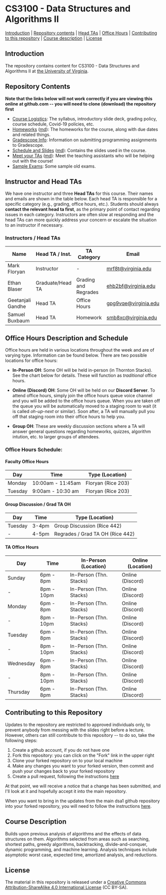CS3100 - Data Structures and Algorithms II
===============================

[Introduction](#introduction) | [Repository contents](#contents) | [Head TAs](#headtas) | [Office Hours](#officehours) | [Contributing to this repository](#contributing) | [Course description](#description) | [License](#license)

<a name="introduction"></a>Introduction
---------------------------------------

The repository contains content for CS3100 - Data Structures and Algorithms II at [the University of Virginia](https://virginia.edu).


<a name="contents"></a>Repository Contents
------------------------------------------

**Note that the links below will not work correctly if you are viewing
this online at github.com -- you will need to clone (download) the
repository first**

- [Course Logistics](courselogistics/index.html): The syllabus, introductory slide deck, grading policy, course schedule, Covid-19 policies, etc.
- [Homeworks](homeworks/index.html) ([md](homeworks/index.md)): The homeworks for the course, along with due dates and related things.
- [Gradescope Info](./homeworks/gradescope.html): Information on submitting programming assignments to Gradescope.
- [Schedule and Slides](slides/index.html) ([md](slides/index.md)): Contains the slides used in the course.
- [Meet your TAs](./tas/tas.html) ([md](./tas/tas.md)): Meet the teaching assistants who will be helping out with the course!
- [Sample Exams](./exams/index.html): Some sample old exams.

<a name="headtas"></a>Instructor and Head TAs
------------------------------------------

We have one instructor and three **Head TAs** for this course. Their names and emails are shown in the table below. Each head TA is responsible for a specific category (e.g., grading, office hours, etc.). Students should always **contact the relevant head ta first**, as the primary point of contact regarding issues in each category. Instructors are often slow at responding and the head TAs can more quickly address your concern or escalate the situation to an instructor if necessary.

### Instructors / Head TAs

| Name | Head TA / Inst. | TA Category | Email | Discord ID |
|-|-|-|-|-|
| Mark Floryan | Instructor | - | [mrf8t@virginia.edu](mailto:mrf8t@virginia.edu) | - |
| Ethan Blaser | Graduate/Head TA | Grading and Regrades | [ehb2bf@virginia.edu](mailto:ehb2bf@virginia.edu) | ethanblaser#6372 |
| Geetanjali Gandhe | Head TA | Office Hours | [gpg9vqe@virginia.edu](mailto:gpg9vqe@virginia.edu) | geetanjali#7547 |
| Samuel Buxbaum | Head TA | Homework | [smb8xc@virginia.edu](mailto:smb8xc@virginia.edu) | Sam Buxbaum#4107 |


<a name="officehours"></a>Office Hours Description and Schedule
------------------------------------------

Office hours are held in various locations throughout the week and are of varying type. Information can be found below. There are two possible locations for office hours:

- **In-Person OH**: Some OH will be held in-person (in Thornton Stacks). See the chart below for details. These will function as *traditional* office hours.

- **Online (Discord) OH**: Some OH will be held on our **Discord Server**. To attend office hours, simply join the office hours queue voice channel and you will be added to the office hours queue. When you are taken off the queue you will be automatically moved to a staging room to wait (it is called *oh-up-next* or similar). Soon after, a TA will manually pull you off that staging room into their office hours to help you.

- **Group OH**: These are weekly discussion sections where a TA will answer general questions regarding homeworks, quizzes, algorithm intution, etc. to larger groups of attendees.


### Office Hours Schedule:

#### Faculty Office Hours

| Day | Time | Type (Location) | 
|---|-----|------|
| Monday | 10:00am - 11:45am | Floryan (Rice 203) |
| Tuesday | 9:00am - 10:30 am | Floryan (Rice 203) |

#### Group Discussion / Grad TA OH

| Day | Time | Type (Location) |
|-----|------|--------|
| Tuesday | 3-4pm | Group Discussion (Rice 442) |
| - | 4-5pm | Regrades / Grad TA OH (Rice 442) |


#### TA Office Hours 

| Day | Time | In-Person (Location) | Online (Location) |
|---|-----|------|--------|
| Sunday | 6pm - 8pm | In-Person (Thn. Stacks) | Online (Discord) |
| - | 8pm - 10pm | In-Person (Thn. Stacks) | Online (Discord) |
| Monday | 6pm - 8pm | In-Person (Thn. Stacks) | Online (Discord) |
| - | 8pm - 10pm | In-Person (Thn. Stacks) | Online (Discord) |
| Tuesday | 6pm - 8pm | In-Person (Thn. Stacks) | Online (Discord) |
| - | 8pm - 10pm | In-Person (Thn. Stacks) | Online (Discord) |
| Wednesday | 6pm - 8pm | In-Person (Thn. Stacks) | Online (Discord) |
| - | 8pm - 10pm | In-Person (Thn. Stacks) | Online (Discord) |
| Thursday | 6pm - 8pm | In-Person (Thn. Stacks)  | Online (Discord) |





<a name="contributing"></a>Contributing to this Repository
----------------------------------------------------------

Updates to the repository are restricted to approved individuals only, to prevent anybody from messing with the slides right before a lecture.  However, others can still contribute to this repository -- to do so, take the following steps:

1. Create a github account, if you do not have one
2. Fork this repository: you can click on the "Fork" link in the upper right
3. Clone your forked repository on to your local machine
4. Make any changes you want to your forked version, then commit and push your changes back to your forked repository
5. Create a pull request, following the instructions [here](https://help.github.com/articles/creating-a-pull-request)

At that point, we will receive a notice that a change has been submitted, and I'll look at it and hopefully accept it into the main repository.

When you want to bring in the updates from the main dsa1 github repository into your forked repository, you will need to follow the instructions [here](https://help.github.com/articles/syncing-a-fork).


<a name="description"></a>Course Description
--------------------------------------------

Builds upon previous analysis of algorithms and the effects of data structures on them. Algorithms selected from areas such as searching, shortest paths, greedy algorithms, backtracking, divide-and-conquer, dynamic programming, and machine learning. Analysis techniques include asymptotic worst case, expected time, amortized analysis, and reductions.


<a name="license"></a>License
-----------------------------

The material in this repository is released under a [Creative Commons Attribution-ShareAlike 4.0 International License](http://creativecommons.org/licenses/by-sa/4.0/) (CC BY-SA).

